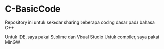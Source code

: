 # C-BasicCode
Repository ini untuk sekedar sharing beberapa coding dasar pada bahasa C++

Untuk IDE, saya pakai Sublime dan Visual Studio
Untuk compiler, saya pakai MinGW
